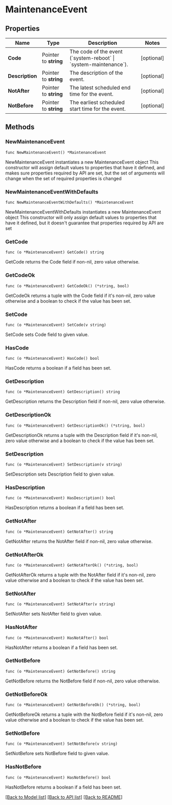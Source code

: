 # MaintenanceEvent

## Properties

Name | Type | Description | Notes
------------ | ------------- | ------------- | -------------
**Code** | Pointer to **string** | The code of the event (&#x60;system-reboot&#x60; \\| &#x60;system-maintenance&#x60;). | [optional] 
**Description** | Pointer to **string** | The description of the event. | [optional] 
**NotAfter** | Pointer to **string** | The latest scheduled end time for the event. | [optional] 
**NotBefore** | Pointer to **string** | The earliest scheduled start time for the event. | [optional] 

## Methods

### NewMaintenanceEvent

`func NewMaintenanceEvent() *MaintenanceEvent`

NewMaintenanceEvent instantiates a new MaintenanceEvent object
This constructor will assign default values to properties that have it defined,
and makes sure properties required by API are set, but the set of arguments
will change when the set of required properties is changed

### NewMaintenanceEventWithDefaults

`func NewMaintenanceEventWithDefaults() *MaintenanceEvent`

NewMaintenanceEventWithDefaults instantiates a new MaintenanceEvent object
This constructor will only assign default values to properties that have it defined,
but it doesn't guarantee that properties required by API are set

### GetCode

`func (o *MaintenanceEvent) GetCode() string`

GetCode returns the Code field if non-nil, zero value otherwise.

### GetCodeOk

`func (o *MaintenanceEvent) GetCodeOk() (*string, bool)`

GetCodeOk returns a tuple with the Code field if it's non-nil, zero value otherwise
and a boolean to check if the value has been set.

### SetCode

`func (o *MaintenanceEvent) SetCode(v string)`

SetCode sets Code field to given value.

### HasCode

`func (o *MaintenanceEvent) HasCode() bool`

HasCode returns a boolean if a field has been set.

### GetDescription

`func (o *MaintenanceEvent) GetDescription() string`

GetDescription returns the Description field if non-nil, zero value otherwise.

### GetDescriptionOk

`func (o *MaintenanceEvent) GetDescriptionOk() (*string, bool)`

GetDescriptionOk returns a tuple with the Description field if it's non-nil, zero value otherwise
and a boolean to check if the value has been set.

### SetDescription

`func (o *MaintenanceEvent) SetDescription(v string)`

SetDescription sets Description field to given value.

### HasDescription

`func (o *MaintenanceEvent) HasDescription() bool`

HasDescription returns a boolean if a field has been set.

### GetNotAfter

`func (o *MaintenanceEvent) GetNotAfter() string`

GetNotAfter returns the NotAfter field if non-nil, zero value otherwise.

### GetNotAfterOk

`func (o *MaintenanceEvent) GetNotAfterOk() (*string, bool)`

GetNotAfterOk returns a tuple with the NotAfter field if it's non-nil, zero value otherwise
and a boolean to check if the value has been set.

### SetNotAfter

`func (o *MaintenanceEvent) SetNotAfter(v string)`

SetNotAfter sets NotAfter field to given value.

### HasNotAfter

`func (o *MaintenanceEvent) HasNotAfter() bool`

HasNotAfter returns a boolean if a field has been set.

### GetNotBefore

`func (o *MaintenanceEvent) GetNotBefore() string`

GetNotBefore returns the NotBefore field if non-nil, zero value otherwise.

### GetNotBeforeOk

`func (o *MaintenanceEvent) GetNotBeforeOk() (*string, bool)`

GetNotBeforeOk returns a tuple with the NotBefore field if it's non-nil, zero value otherwise
and a boolean to check if the value has been set.

### SetNotBefore

`func (o *MaintenanceEvent) SetNotBefore(v string)`

SetNotBefore sets NotBefore field to given value.

### HasNotBefore

`func (o *MaintenanceEvent) HasNotBefore() bool`

HasNotBefore returns a boolean if a field has been set.


[[Back to Model list]](../README.md#documentation-for-models) [[Back to API list]](../README.md#documentation-for-api-endpoints) [[Back to README]](../README.md)


